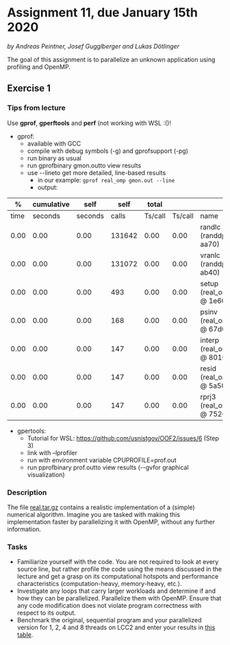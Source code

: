 # Assignment 11, due January 15th 2020

*by Andreas Peintner, Josef Gugglberger and Lukas Dötlinger*

The goal of this assignment is to parallelize an unknown application using profiling and OpenMP.

## Exercise 1

### Tips from lecture

Use **gprof**, **gperftools** and **perf** (not working with WSL :()!

- gprof:
    - available with GCC
    - compile with debug symbols (-g) and gprofsupport (-pg)
    - run binary as usual
    - run gprofbinary gmon.outto view results
    - use --lineto get more detailed, line-based results
        - in our example:  ```gprof real_omp gmon.out --line```
        - output:   

| %    | cumulative | self    | self   | total   |         |                                |
|------|------------|---------|--------|---------|---------|--------------------------------|
| time | seconds    | seconds | calls  | Ts/call | Ts/call | name                           |
| 0.00 | 0.00       | 0.00    | 131642 | 0.00    | 0.00    | randlc (randdp.c:5 @ aa70)     |
| 0.00 | 0.00       | 0.00    | 131072 | 0.00    | 0.00    | vranlc (randdp.c:72 @ ab40)    |
| 0.00 | 0.00       | 0.00    | 493    | 0.00    | 0.00    | setup (real_omp.c:330 @ 1e60)  |
| 0.00 | 0.00       | 0.00    | 168    | 0.00    | 0.00    | psinv (real_omp.c:451 @ 67d0)  |
| 0.00 | 0.00       | 0.00    | 147    | 0.00    | 0.00    | interp (real_omp.c:653 @ 8010) |
| 0.00 | 0.00       | 0.00    | 147    | 0.00    | 0.00    | resid (real_omp.c:513 @ 5a50)  |
| 0.00 | 0.00       | 0.00    | 147    | 0.00    | 0.00    | rprj3 (real_omp.c:572 @ 7520)  |

- gpertools:
    - Tutorial for WSL: https://github.com/usnistgov/OOF2/issues/6 (Step 3)
    - link with –lprofiler
    - run with environment variable CPUPROFILE=prof.out
    - run pprofbinary prof.outto view results (--gvfor graphical visualization)

### Description

The file [real.tar.gz](real.tar.gz) contains a realistic implementation of a (simple) numerical algorithm. Imagine you are tasked with making this implementation faster by parallelizing it with OpenMP, without any further information.

### Tasks

- Familiarize yourself with the code. You are not required to look at every source line, but rather profile the code using the means discussed in the lecture and get a grasp on its computational hotspots and performance characteristics (computation-heavy, memory-heavy, etc.).
- Investigate any loops that carry larger workloads and determine if and how they can be parallelized. Parallelize them with OpenMP. Ensure that any code modification does not violate program correctness with respect to its output.
- Benchmark the original, sequential program and your parallelized version for 1, 2, 4 and 8 threads on LCC2 and enter your results in [this table](https://docs.google.com/spreadsheets/d/1hLTIc-VlzBOBrlZY2cSt1RIKc376UYyOLge2QcnJ7sQ/edit?usp=sharing).
